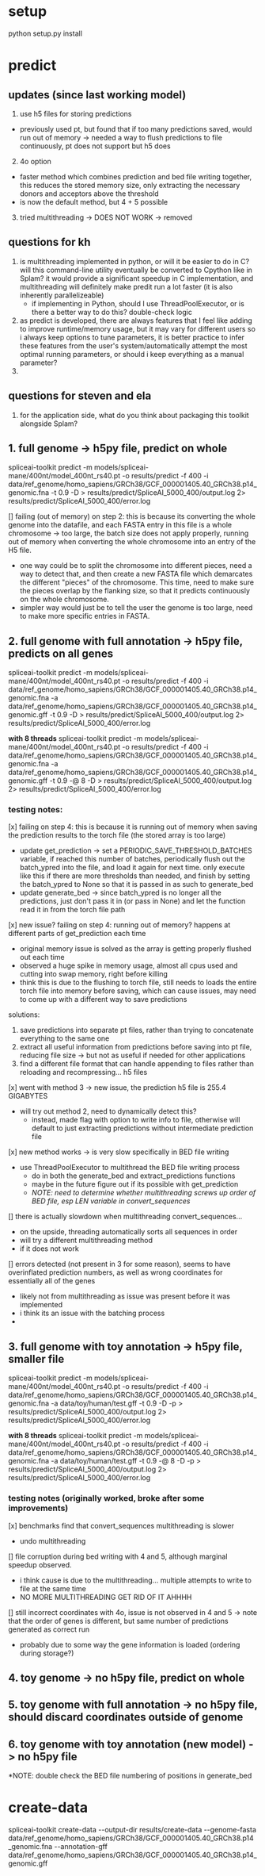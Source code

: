 
# setup
python setup.py install

# predict

## updates (since last working model)
1. use h5 files for storing predictions
- previously used pt, but found that if too many predictions saved, would run out of memory -> needed a way to flush predictions to file continuously, pt does not support but h5 does
2. 4o option
- faster method which combines prediction and bed file writing together, this reduces the stored memory size, only extracting the necessary donors and acceptors above the threshold
- is now the default method, but 4 + 5 possible
3. tried multithreading -> DOES NOT WORK -> removed


## questions for kh
1. is multithreading implemented in python, or will it be easier to do in C? will this command-line utility eventually be converted to Cpython like in Splam? it would provide a significant speedup in C implementation, and multithreading will definitely make predit run a lot faster (it is also inherently parallelizeable)
    - if implementing in Python, should I use ThreadPoolExecutor, or is there a better way to do this? double-check logic
2. as predict is developed, there are always features that I feel like adding to improve runtime/memory usage, but it may vary for different users so i always keep options to tune parameters, it is better practice to infer these features from the user's system/automatically attempt the most optimal running parameters, or should i keep everything as a manual parameter?
3. 

## questions for steven and ela
1. for the application side, what do you think about packaging this toolkit alongside Splam? 

## 1. full genome -> h5py file, predict on whole
spliceai-toolkit predict -m models/spliceai-mane/400nt/model_400nt_rs40.pt -o results/predict -f 400 -i data/ref_genome/homo_sapiens/GRCh38/GCF_000001405.40_GRCh38.p14_genomic.fna -t 0.9 -D > results/predict/SpliceAI_5000_400/output.log 2> results/predict/SpliceAI_5000_400/error.log

[] failing (out of memory) on step 2: this is because its converting the whole genome into the datafile, and each FASTA entry in this file is a whole chromosome -> too large, the batch size does not apply properly, running out of memory when converting the whole chromosome into an entry of the H5 file. 
- one way could be to split the chromosome into different pieces, need a way to detect that, and then create a new FASTA file which demarcates the different "pieces" of the chromosome. This time, need to make sure the pieces overlap by the flanking size, so that it predicts continuously on the whole chromosome.
- simpler way would just be to tell the user the genome is too large, need to make more specific entries in FASTA. 

## 2. full genome with full annotation -> h5py file, predicts on all genes
spliceai-toolkit predict -m models/spliceai-mane/400nt/model_400nt_rs40.pt -o results/predict -f 400 -i data/ref_genome/homo_sapiens/GRCh38/GCF_000001405.40_GRCh38.p14_genomic.fna -a data/ref_genome/homo_sapiens/GRCh38/GCF_000001405.40_GRCh38.p14_genomic.gff -t 0.9 -D > results/predict/SpliceAI_5000_400/output.log 2> results/predict/SpliceAI_5000_400/error.log

**with 8 threads**
spliceai-toolkit predict -m models/spliceai-mane/400nt/model_400nt_rs40.pt -o results/predict -f 400 -i data/ref_genome/homo_sapiens/GRCh38/GCF_000001405.40_GRCh38.p14_genomic.fna -a data/ref_genome/homo_sapiens/GRCh38/GCF_000001405.40_GRCh38.p14_genomic.gff -t 0.9 -@ 8 -D > results/predict/SpliceAI_5000_400/output.log 2> results/predict/SpliceAI_5000_400/error.log

### testing notes:
[x] failing on step 4: this is because it is running out of memory when saving the prediction results to the torch file (the stored array is too large)
- update get_prediction -> set a PERIODIC_SAVE_THRESHOLD_BATCHES variable, if reached this number of batches, periodically flush out the batch_ypred into the file, and load it again for next time. only execute like this if there are more thresholds than needed, and finish by setting the batch_ypred to None so that it is passed in as such to generate_bed
- update generate_bed -> since batch_ypred is no longer all the predictions, just don't pass it in (or pass in None) and let the function read it in from the torch file path

[x] new issue? failing on step 4: running out of memory? happens at different parts of get_prediction each time
- original memory issue is solved as the array is getting properly flushed out each time
- observed a huge spike in memory usage, almost all cpus used and cutting into swap memory, right before killing
- think this is due to the flushing to torch file, still needs to loads the entire torch file into memory before saving, which can cause issues, may need to come up with a different way to save predictions

solutions: 
1. save predictions into separate pt files, rather than trying to concatenate everything to the same one
2. extract all useful information from predictions before saving into pt file, reducing file size -> but not as useful if needed for other applications
3. find a different file format that can handle appending to files rather than reloading and recompressing... h5 files

[x] went with method 3 -> new issue, the prediction h5 file is 255.4 GIGABYTES
- will try out method 2, need to dynamically detect this?
    - instead, made flag with option to write info to file, otherwise will default to just extracting predictions without intermediate prediction file

[x] new method works -> is very slow specifically in BED file writing
- use ThreadPoolExecutor to multithread the BED file writing process 
    - do in both the generate_bed and extract_predictions functions
    - maybe in the future figure out if its possible with get_prediction
    - *NOTE: need to determine whether multithreading screws up order of BED file, esp LEN variable in convert_sequences*

[] there is actually slowdown when multithreading convert_sequences...
- on the upside, threading automatically sorts all sequences in order
- will try a different multithreading method
- if it does not work


[] errors detected (not present in 3 for some reason), seems to have overinflated prediction numbers, as well as wrong coordinates for essentially all of the genes
- likely not from multithreading as issue was present before it was implemented 
- i think its an issue with the batching process
- 

## 3. full genome with toy annotation -> h5py file, smaller file
spliceai-toolkit predict -m models/spliceai-mane/400nt/model_400nt_rs40.pt -o results/predict -f 400 -i data/ref_genome/homo_sapiens/GRCh38/GCF_000001405.40_GRCh38.p14_genomic.fna -a data/toy/human/test.gff -t 0.9 -D -p > results/predict/SpliceAI_5000_400/output.log 2> results/predict/SpliceAI_5000_400/error.log

**with 8 threads**
spliceai-toolkit predict -m models/spliceai-mane/400nt/model_400nt_rs40.pt -o results/predict -f 400 -i data/ref_genome/homo_sapiens/GRCh38/GCF_000001405.40_GRCh38.p14_genomic.fna -a data/toy/human/test.gff -t 0.9 -@ 8 -D -p > results/predict/SpliceAI_5000_400/output.log 2> results/predict/SpliceAI_5000_400/error.log

### testing notes (originally worked, broke after some improvements)
[x] benchmarks find that convert_sequences multithreading is slower
- undo multithreading

[] file corruption during bed writing with 4 and 5, although marginal speedup observed. 
- i think cause is due to the multithreading... multiple attempts to write to file at the same time
- NO MORE MULTITHREADING GET RID OF IT AHHHH

[] still incorrect coordinates with 4o, issue is not observed in 4 and 5 -> note that the order of genes is different, but same number of predictions generated as correct run
- probably due to some way the gene information is loaded (ordering during storage?)

## 4. toy genome -> no h5py file, predict on whole 

## 5. toy genome with full annotation -> no h5py file, should discard coordinates outside of genome

## 6. toy genome with toy annotation (new model) -> no h5py file 

*NOTE: double check the BED file numbering of positions in generate_bed

# create-data
spliceai-toolkit create-data --output-dir results/create-data --genome-fasta data/ref_genome/homo_sapiens/GRCh38/GCF_000001405.40_GRCh38.p14
_genomic.fna --annotation-gff data/ref_genome/homo_sapiens/GRCh38/GCF_000001405.40_GRCh38.p14_genomic.gff